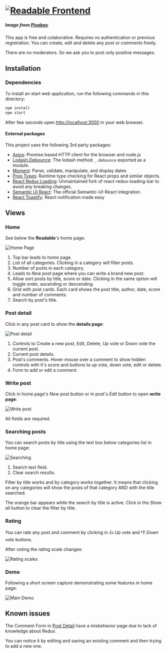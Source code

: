 # [![Readable Frontend](public/assets/img/app-cover.png)](https://pixabay.com/pt/homem-leitura-touchscreen-blog-791049/)
##### Image from [Pixabay](https://www.pixabay.com)

This app is free and colaborative. Requires no authentication or previous registration. You can create, edit and delete any post or comments freely.

There are no moderators. So we ask you to post only positive messages.

## Installation

### Dependencies

To install an start web application, run the following commands in this directory:

```sh
npm install
npm start
```

After few seconds open [http://localhost:3000](http://localhost:3000) in your web browser.

#### External packages

This project uses the following 3rd party packages:

* [Axios](https://www.npmjs.com/package/axios): Promise based HTTP client for the browser and node.js
* [Lodash.Debounce](https://www.npmjs.com/package/lodash.debounce): The lodash method `_.debounce` exported as a module.
* [Moment](https://www.npmjs.com/package/moment): Parse, validate, manipulate, and display dates
* [Prop Types](https://www.npmjs.com/package/prop-types): Runtime type checking for React props and similar objects.
* [React Redux Loading](https://www.npmjs.com/package/react-redux-loading): Unmaintained fork of react-redux-loading-bar to avoid any breaking changes.
* [Semantic UI React](https://www.npmjs.com/package/semantic-ui-react): The official Semantic-UI-React integration.
* [React Toastify](https://www.npmjs.com/package/react-toastify): React notification made easy

## Views

### Home

See below the **Readable**'s home page:

![Home Page](public/assets/img/home-page.png)

1) Top bar leads to home page.
2) List of all categories. Clicking in a category will filter posts.
3) Number of posts in each category.
4) Leads to *New post* page where you can write a brand new post.
5) Allow sort posts by title, score or date. Clicking in the same option will toggle order, ascending or descending.
6) Grid with post cards. Each card shows the post title, author, date, score and number of comments.
7) Search by post's title.

### Post detail

Click in any post card to show the **details page**:

![Post detail](public/assets/img/post-detail.png)

1) Controls to Create a new post, Edit, Delete, Up vote or Down vote the current post.
2) Current post details.
3) Post's comments. Hover mouse over a comment to show hidden controls with it's score and buttons to up vote, down vote, edit or delete.
4) Form to add or edit a comment.

### Write post

Click in home page's *New post* button or in post's *Edit* button to open **write page**:

![Write post](public/assets/img/post-write.png)

All fields are required.

### Searching posts

You can search posts by title using the text box below categories list in home page:

![Searching](public/assets/img/search-posts.png)

1) Search text field.
2) Clear search results.

Filter by title works and by category works together. It means that clicking on any categories will show the posts of that category AND with the title searched.

The orange bar appears while the search by title is active. Click in the *Show all* button to clear the filter by title.

### Rating

You can rate any post and comment by clicking in :thumbsup: *Up vote* and :thumbsdown: *Down vote* buttons.

After voting the rating scale changes:

![Rating scales](public/assets/img/rating-scales.png)

### Demo

Following a short screen capture demonstrating some features in home page:

![Main Demo](public/assets/img/main-screen.gif)


## Known issues

The Comment Form in [Post Detail](#post-detail) have a misbehavior page due to lack of knowledge about Redux.

You can notice it by editing and saving an existing comment and then trying to add a new one.